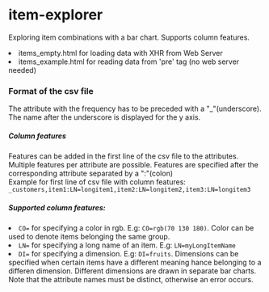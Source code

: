 # item-explorer
Exploring item combinations with a bar chart.
Supports column features.

<li>items_empty.html for loading data with XHR from Web Server
<li>items_example.html for reading data from 'pre' tag (no web server needed)

<h3>Format of the csv file</h3>
<p>
The attribute with the frequency has to be preceded with a "_"(underscore).
The name after the underscore is displayed for the y axis.
</p>
<p>
<h5>Column features</h5>
Features can be added in the first line of the csv file to the attributes.
Multiple features per attribute are possible. Features are specified after the corresponding attribute separated by a ":"(colon)
<br>
Example for first line of csv file with column features:
<code>_customers,item1:LN=longitem1,item2:LN=longitem2,item3:LN=longitem3</code>


<h5>Supported column features:</h5>
<li><code>CO=</code> for specifying a color in rgb. E.g: <code>CO=rgb(70 130 180)</code>. Color can be used to denote items belonging the same group.
<li><code>LN=</code> for specifying a long name of an item. E.g: <code>LN=myLongItemName</code>
<li><code>DI=</code> for specifying a dimension. E.g: <code>DI=fruits</code>. Dimensions can be specified when certain items have a different meaning hance belonging to a differen dimension. Different dimensions are drawn in separate bar charts.
<br>Note that the attribute names must be distinct, otherwise an error occurs.
</p>
